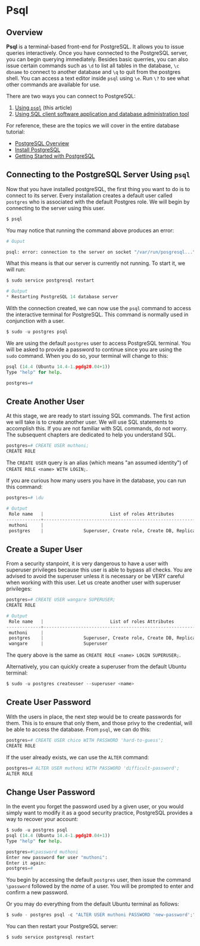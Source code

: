 # Psql

## Overview

**Psql** is a terminal-based front-end for PostgreSQL. It allows you to issue queries interactively. Once you have connected to the PostgreSQL server, you can begin querying immediately. Besides basic querries, you can also issue certain commands such as `\d` to list all tables in the database, `\c dbname` to connect to another database and `\q` to quit from the postgres shell. You can access a text editor inside `psql` using `\e`. Run `\?` to see what other commands are available for use.

There are two ways you can connect to PostgreSQL:

1. [Using `psql`](/databases/access_postgresql/psql.md) (this article)
2. [Using SQL client software application and database administration tool](/databases/access_postgresql/dbeaver.md)

For reference, these are the topics we will cover in the entire database tutorial:

- [PostgreSQL Overview](/databases/postgresql.md)
- [Install PostgreSQL](/databases/install_postgresql.md)
- [Getting Started with PostgreSQL](/databases/getting_started_with_postgresql.md)


## Connecting to the PostgreSQL Server Using `psql`

Now that you have installed postgreSQL, the first thing you want to do is to connect to its server. Every installation creates a default user called `postgres` who is associated with the default Postgres role. We will begin by connecting to the server using this user.

```python
$ psql
```

You may notice that running the command above produces an error:

```python
# Ouput

psql: error: connection to the server on socket "/var/run/posgresql..." failed: No such file or directory. Is the server running locally and accepting connections on the socket?
```

What this means is that our server is currently not running. To start it, we will run:

```python
$ sudo service postgresql restart

# Output
* Restarting PostgreSQL 14 database server
```

With the connection created, we can now use the `psql` command to access the interactive terminal for PostgreSQL. This command is normally used in conjunction with a user.

```python
$ sudo -u postgres psql
```

We are using the default `postgres` user to access PostgreSQL terminal. You will be asked to provide a password to continue since you are using the `sudo` command. When you do so, your terminal will change to this:

```python
psql (14.4 (Ubuntu 14.4-1.pgdg20.04+1))
Type "help" for help.

postgres=# 
```

## Create Another User

At this stage, we are ready to start issuing SQL commands. The first action we will take is to create another user. We will use SQL statements to accomplish this. If you are not familiar with SQL commands, do not worry. The subsequent chapters are dedicated to help you understand SQL.

```python
postgres=# CREATE USER muthoni;
CREATE ROLE
```

The `CREATE USER` query is an alias (which means "an assumed identity") of `CREATE ROLE <name> WITH LOGIN;`. 

If you are curious how many users you have in the database, you can run this command:

```python
postgres=# \du

# Output
 Role name   |                         List of roles Attributes                         | Member of 
-------------+--------------------------------------------------------------------------+-----------
 muthoni     |                                                                          | {}
 postgres    |               Superuser, Create role, Create DB, Replication, Bypass RLS | {}
```

## Create a Super User

From a security stanpoint, it is very dangerous to have a user with superuser privileges because this user is able to bypass all checks. You are advised to avoid the superuser unless it is necessary or be VERY careful when working with this user. Let us create another user with superuser privileges:

```python
postgres=# CREATE USER wangare SUPERUSER;
CREATE ROLE

# Output
 Role name   |                         List of roles Attributes                         | Member of 
-------------+--------------------------------------------------------------------------+-----------
 muthoni     |                                                                          | {}
 postgres    |               Superuser, Create role, Create DB, Replication, Bypass RLS | {}
 wangare     |               Superuser                                                  | {}
```

The query above is the same as `CREATE ROLE <name> LOGIN SUPERUSER;`.

Alternatively, you can quickly create a superuser from the default Ubuntu terminal:

```python
$ sudo -u postgres createuser --superuser <name>
```

## Create User Password

With the users in place, the next step would be to create passwords for them. This is to ensure that only them, and those privy to the credential, will be able to access the database. From `psql`, we can do this:

```python
postgres=# CREATE USER chico WITH PASSWORD 'hard-to-guess';
CREATE ROLE
```

If the user already exists, we can use the `ALTER` command:

```python
postgres=# ALTER USER muthoni WITH PASSWORD 'difficult-password';
ALTER ROLE
```

## Change User Password

In the event you forget the password used by a given user, or you would simply want to modify it as a good security practice, PostgreSQL provides a way to recover your account:

```python
$ sudo -u postgres psql
psql (14.4 (Ubuntu 14.4-1.pgdg20.04+1))
Type "help" for help.

postgres=#\password muthoni
Enter new password for user "muthoni":
Enter it again:
postgres=#
```

You begin by accessing the default `postgres` user, then issue the command `\password` followed by the _name_ of a user. You will be prompted to enter and confirm a new password.

Or you may do everything from the default Ubuntu terminal as follows:

```python
$ sudo - postgres psql -c "ALTER USER muthoni PASSWORD 'new-password';"
```

You can then restart your PostgreSQL server:

```python
$ sudo service postgresql restart
```
